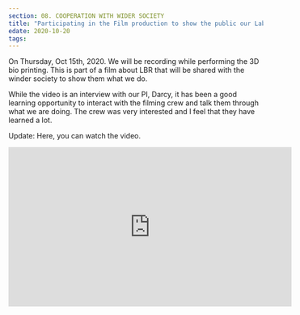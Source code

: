 ```yaml
---
section: 08. COOPERATION WITH WIDER SOCIETY
title: "Participating in the Film production to show the public our Lab"
edate: 2020-10-20
tags:
---
```


On Thursday, Oct 15th, 2020. We will be recording while performing the 3D bio printing. This is part of a film about LBR that will be shared with the winder society to show them what we do.

While the video is an interview with our PI, Darcy, it has been a good learning opportunity to interact with the filming crew and talk them through what we are doing. The crew was very interested and I feel that they have learned a lot. 

Update: 
Here, you can watch the video. 

<iframe width="560" height="315" src="https://www.youtube.com/embed/kgIDXKYqKu0" title="YouTube video player" frameborder="0" allow="accelerometer; autoplay; clipboard-write; encrypted-media; gyroscope; picture-in-picture" allowfullscreen></iframe>

